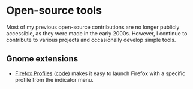 # Open-source tools

Most of my previous open-source contributions are no longer publicly accessible, as they were made in the early 2000s. However, I continue to contribute to various projects and occasionally develop simple tools.

## Gnome extensions

* [Firefox Profiles](https://extensions.gnome.org/extension/7236/firefox-profiles/) ([code](https://github.com/baxyz/firefox-profiles)) makes it easy to launch Firefox with a specific profile from the indicator menu.

